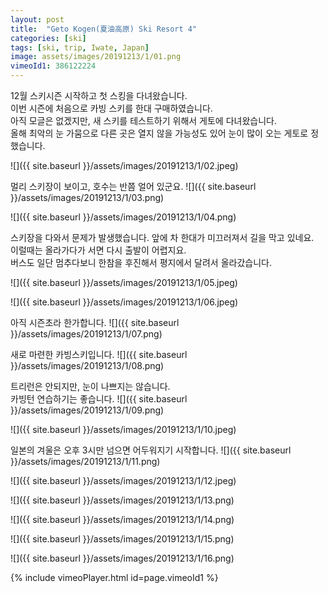 ```yaml
---
layout: post
title:  "Geto Kogen(夏油高原) Ski Resort 4"
categories: [ski]
tags: [ski, trip, Iwate, Japan]
image: assets/images/20191213/1/01.png
vimeoId1: 386122224
---
```


12월 스키시즌 시작하고 첫 스킹을 다녀왔습니다.  
이번 시즌에 처음으로 카빙 스키를 한대 구매하였습니다.  
아직 모글은 없겠지만, 새 스키를 테스트하기 위해서 게토에 다녀왔습니다.  
올해 최악의 눈 가뭄으로 다른 곳은 열지 않을 가능성도 있어 눈이 많이 오는 게토로 정했습니다.

![]({{ site.baseurl }}/assets/images/20191213/1/02.jpeg)

멀리 스키장이 보이고, 호수는 반쯤 얼어 있군요.
![]({{ site.baseurl }}/assets/images/20191213/1/03.png)

![]({{ site.baseurl }}/assets/images/20191213/1/04.png)

스키장을 다와서 문제가 발생했습니다.
앞에 차 한대가 미끄러져서 길을 막고 있네요.  
이럴때는 올라가다가 서면 다시 출발이 어렵지요.  
버스도 일단 멈추다보니 한참을 후진해서 평지에서 달려서 올라갔습니다.

![]({{ site.baseurl }}/assets/images/20191213/1/05.jpeg)

![]({{ site.baseurl }}/assets/images/20191213/1/06.jpeg)

아직 시즌초라 한가합니다.
![]({{ site.baseurl }}/assets/images/20191213/1/07.png)

새로 마련한 카빙스키입니다.
![]({{ site.baseurl }}/assets/images/20191213/1/08.png)

트리런은 안되지만, 눈이 나쁘지는 않습니다.  
카빙턴 연습하기는 좋습니다.
![]({{ site.baseurl }}/assets/images/20191213/1/09.png)

![]({{ site.baseurl }}/assets/images/20191213/1/10.jpeg)

일본의 겨울은 오후 3시만 넘으면 어두워지기 시작합니다.
![]({{ site.baseurl }}/assets/images/20191213/1/11.png)

![]({{ site.baseurl }}/assets/images/20191213/1/12.jpeg)

![]({{ site.baseurl }}/assets/images/20191213/1/13.png)

![]({{ site.baseurl }}/assets/images/20191213/1/14.png)

![]({{ site.baseurl }}/assets/images/20191213/1/15.png)

![]({{ site.baseurl }}/assets/images/20191213/1/16.png)


{% include vimeoPlayer.html id=page.vimeoId1 %}